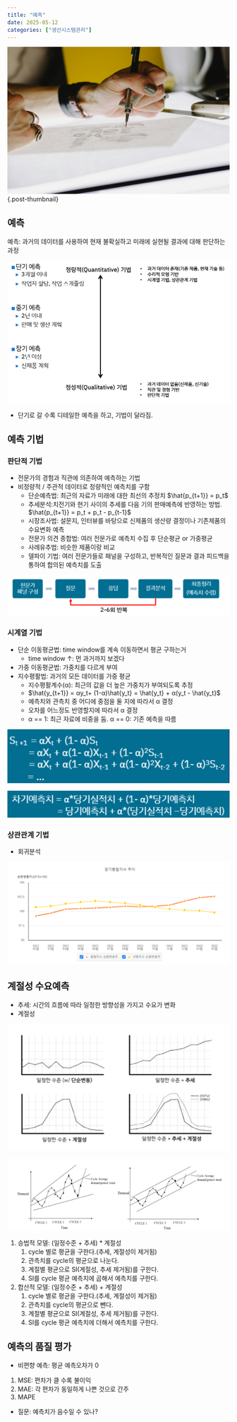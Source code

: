 ```yaml
---
title: "예측"
date: 2025-05-12
categories: ["생산시스템관리"]
---
```


![](/img/human-thumb.jpg){.post-thumbnail}

## 예측

예측: 과거의 데이터를 사용하여 현재 불확실하고 미래에 실현될 결과에 대해 판단하는 과정

![](img/2025-06-01-11-10-50.png)

- 단기로 갈 수록 디테일한 예측을 하고, 기법이 달라짐.

## 예측 기법

### 판단적 기법

- 전문가의 경험과 직관에 의존하여 예측하는 기법
- 비정량적 / 주관적 데이터로 정량적인 예측치를 구함
    - 단순예측법: 최근의 자료가 미래에 대한 최선의 추정치 $\hat{p_{t+1}} = p_t$
    - 추세분석:치전기와 현기 사이의 추세를 다음 기의 판매예측에 반영하는 방법. $\hat{p_{t+1}} = p_t + p_t - p_{t-1}$
    - 시장조사법: 설문지, 인터뷰를 바탕으로 신제품의 생산량 결정이나 기존제품의 수요변화 예측
    - 전문가 의견 종합법: 여러 전문가로 예측치 수집 후 단순평균 or 가중평균
    - 사례유추법: 비슷한 제품이랑 비교
    - 델파이 기법: 여러 전문가들로 패널을 구성하고, 반복적인 질문과 결과 피드백을 통하여 합의된 예측치를 도출

![델파이 기법](img/2025-06-01-11-25-56.png)

### 시계열 기법

- 단순 이동평균법: time window를 계속 이동하면서 평균 구하는거
    - time window ↑: 먼 과거까지 보겠다
- 가중 이동평균법: 가중치를 다르게 부여
- 지수평활법: 과거의 모든 데이터를 가중 평균
    - 지수평활계수(α): 최근의 값을 더 높은 가중치가 부여되도록 추정
    - $\hat{y_{t+1}} = αy_t+ (1-α)\hat{y_t} = \hat{y_t} + α(y_t - \hat{y_t}$
    - 예측치와 관측치 중 어디에 중점을 둘 지에 따라서 α 결정
    - 오차를 어느정도 반영할지에 따라서 α 결정
    - α == 1: 최근 자료에 비중을 둠. α == 0: 기존 예측을 따름

![](img/2025-06-01-12-10-54.png)

![](img/2025-06-01-12-08-53.png)

### 상관관계 기법

- 회귀분석

![선행 지수법](img/2025-06-01-12-26-00.png)

## 계절성 수요예측

- 추세: 시간의 흐름에 따라 일정한 방향성을 가지고 수요가 변화
- 계절성

![](img/2025-06-01-12-27-29.png)

![단순 변동, 추세, 계절성이 모두 있는 경우](img/2025-06-01-12-30-17.png)

1. 승법적 모델: (일정수준 + 추세) * 계절성
    1. cycle 별로 평균을 구한다.(추세, 계절성이 제거됨)
    1. 관측치를 cycle의 평균으로 나눈다.
    1. 계절별 평균으로 SI(계절성, 추세 제거됨)를 구한다.
    1. SI를 cycle 평균 예측치에 곱해서 예측치를 구한다.
2. 합산적 모델: (일정수준 + 추세) + 계절성
    1. cycle 별로 평균을 구한다.(추세, 계절성이 제거됨)
    1. 관측치를 cycle의 평균으로 뺀다.
    1. 계절별 평균으로 SI(계절성, 추세 제거됨)를 구한다.
    1. SI를 cycle 평균 예측치에 더해서 예측치를 구한다.

## 예측의 품질 평가

- 비편향 예측: 평균 예측오차가 0

1. MSE: 편차가 클 수록 불이익
1. MAE: 각 편차가 동일하게 나쁜 것으로 간주
1. MAPE

- 질문: 예측치가 음수일 수 있나?
